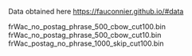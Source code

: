 Data obtained here
https://fauconnier.github.io/#data

frWac_no_postag_phrase_500_cbow_cut100.bin
frWac_no_postag_phrase_500_cbow_cut10.bin
frWac_postag_no_phrase_1000_skip_cut100.bin
